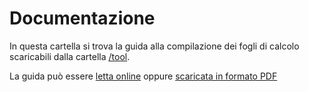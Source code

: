 # Documentazione

In questa cartella si trova la guida alla compilazione dei fogli di calcolo scaricabili dalla cartella [/tool](/tool).

La guida può essere [letta online](/documentation/manual.md) oppure [scaricata in formato PDF](https://github.com/AgID/ccros-valcomp/blob/master/documentation/SPCL4-AgID-CCROS-Guida%20alla%20compilazione%20della%20Valutazione%20Comparativa%20V1.pdf)
